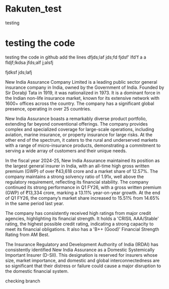 # Rakuten_test
testing  
# testing the code 
testing the code in  github
add the lines 
dfjds;laf jds;fd fjdsf' lfd'f 
a
a fldjf;lkdsa jfds;alf j;alsfj


fjdksf jds;lafj 

New India Assurance Company Limited is a leading public sector general insurance company in India, owned by the Government of India. Founded by Sir Dorabji Tata in 1919, it was nationalized in 1973. It is a dominant force in the Indian non-life insurance market, known for its extensive network with 1600+ offices across the country. The company has a significant global presence, operating in over 25 countries.

New India Assurance boasts a remarkably diverse product portfolio, extending far beyond conventional offerings. The company provides complex and specialized coverage for large-scale operations, including aviation, marine insurance, or property insurance for large risks. At the other end of the spectrum, it caters to the rural and underserved markets with a range of micro-insurance products, demonstrating a commitment to serving a wide array of customers and their unique needs.

In the fiscal year 2024-25, New India Assurance maintained its position as the largest general insurer in India, with an all-time high gross written premium (GWP) of over ₹43,618 crore and a market share of 12.57%. The company maintains a strong solvency ratio of 1.91x, well above the regulatory requirement, reflecting its financial stability. The company continued its strong performance in Q1 FY26, with a gross written premium (GWP) of ₹13,334 crore, marking a 13.11% year-on-year growth. At the end of Q1 FY26, the company’s market share increased to 15.51% from 14.65% in the same period last year.

The company has consistently received high ratings from major credit agencies, highlighting its financial strength. It holds a 'CRISIL AAA/Stable' rating, the highest possible credit rating, indicating a strong capacity to meet its financial obligations. It also has a 'B++ (Good)' Financial Strength Rating from AM Best.

The Insurance Regulatory and Development Authority of India (IRDAI) has consistently identified New India Assurance as a Domestic Systemically Important Insurer (D-SII). This designation is reserved for insurers whose size, market importance, and domestic and global interconnectedness are so significant that their distress or failure could cause a major disruption to the domestic financial system.



checking  branch 
